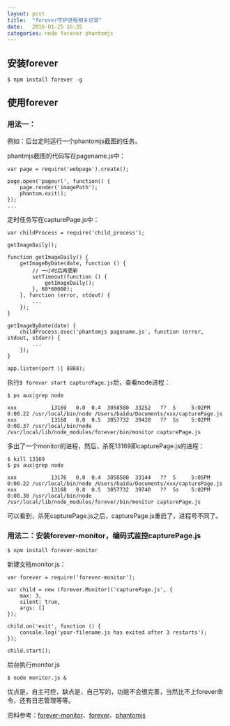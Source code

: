 ```yaml
---
layout: post
title:  "forever守护进程相关记录"
date:   2016-01-25 16:35
categories: node forever phantomjs
---
```


## 安装forever

    $ npm install forever -g

## 使用forever

### 用法一：

例如：后台定时运行一个phantomjs截图的任务。

phantmjs截图的代码写在pagename.js中：
<!--more-->
    var page = require('webpage').create();

    page.open('pageurl', function() {
        page.render('imagePath');
        phantom.exit();
    });
    ...

定时任务写在capturePage.js中：

    var childProcess = require('child_process');

    getImageDaily();

    function getImageDaily() {
        getImageByDate(date, function () {
            // 一小时后再更新
            setTimeout(function () {
                getImageDaily();
            }, 60*60000);
        }, function (error, stdout) {
            ...
        });
    }

    getImageByDate(date) {
        childProcess.exec('phantomjs pagename.js', function (error, stdout, stderr) {
            ...
        });
    }
    
    app.listen(port || 8888);

执行`$ forever start capturePage.js`后，查看node进程：

    $ ps aux|grep node

    xxx           13169   0.0  0.4  3058580  33252   ??  S     5:02PM   0:00.22 /usr/local/bin/node /Users/baidu/Documents/xxx/capturePage.js
    xxx           13168   0.0  0.5  3057732  39420   ??  Ss    5:02PM   0:00.37 /usr/local/bin/node /usr/local/lib/node_modules/forever/bin/monitor capturePage.js

多出了一个monitor的进程，然后，杀死13169即capturePage.js的进程：

    $ kill 13169
    $ ps aux|grep node

    xxx           13176   0.0  0.4  3058580  33144   ??  S     5:05PM   0:00.22 /usr/local/bin/node /Users/baidu/Documents/xxx/capturePage.js
    xxx           13168   0.0  0.5  3057732  39740   ??  Ss    5:02PM   0:00.38 /usr/local/bin/node /usr/local/lib/node_modules/forever/bin/monitor capturePage.js

可以看到，杀死capturePage.js之后，capturePage.js重启了，进程号不同了。

### 用法二：安装forever-monitor，编码式监控capturePage.js

    $ npm install forever-monitor

新建文档monitor.js：

    var forever = require('forever-monitor');

    var child = new (forever.Monitor)('capturePage.js', {
        max: 3,
        silent: true,
        args: []
    });

    child.on('exit', function () {
        console.log('your-filename.js has exited after 3 restarts');
    });

    child.start();

后台执行monitor.js

    $ node monitor.js &

优点是，自主可控，缺点是，自己写的，功能不会很完善，当然比不上forever命令，还有日志管理等等。

资料参考：[forever-monitor](https://github.com/foreverjs/forever-monitor)、[forever](https://github.com/foreverjs/forever)、[phantomjs](http://phantomjs.org/screen-capture.html)
